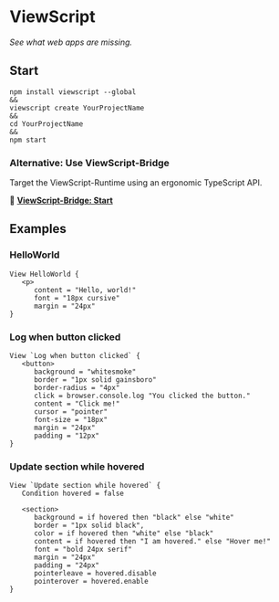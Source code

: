 # ViewScript

_See what web apps are missing._

## Start

```
npm install viewscript --global
&&
viewscript create YourProjectName
&&
cd YourProjectName
&&
npm start
```

### Alternative: Use ViewScript-Bridge

Target the ViewScript-Runtime using an ergonomic TypeScript API.

📙 [**ViewScript-Bridge: Start**](https://github.com/alexyuly/ViewScript-Bridge#readme)

## Examples

### HelloWorld

```
View HelloWorld {
   <p>
      content = "Hello, world!"
      font = "18px cursive"
      margin = "24px"
}
```

### Log when button clicked

```
View `Log when button clicked` {
   <button>
      background = "whitesmoke"
      border = "1px solid gainsboro"
      border-radius = "4px"
      click = browser.console.log "You clicked the button."
      content = "Click me!"
      cursor = "pointer"
      font-size = "18px"
      margin = "24px"
      padding = "12px"
}
```

### Update section while hovered

```
View `Update section while hovered` {
   Condition hovered = false

   <section>
      background = if hovered then "black" else "white"
      border = "1px solid black",
      color = if hovered then "white" else "black"
      content = if hovered then "I am hovered." else "Hover me!"
      font = "bold 24px serif"
      margin = "24px"
      padding = "24px"
      pointerleave = hovered.disable
      pointerover = hovered.enable
}
```
